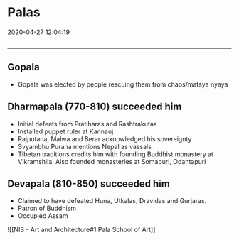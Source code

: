 # Palas
2020-04-27 12:04:19

```toc
```
---

## Gopala
-   Gopala was elected by people rescuing them from chaos/matsya nyaya

## Dharmapala (770-810) succeeded him
-   Initial defeats from Pratiharas and Rashtrakutas
-   Installed puppet ruler at Kannauj
-   Rajputana, Malwa and Berar acknowledged his sovereignty
-   Svyambhu Purana mentions Nepal as vassals
-   Tibetan traditions credits him with founding Buddhist monastery at Vikramshila. Also founded monasteries at Somapuri, Odantapuri

## Devapala (810-850) succeeded him
-   Claimed to have defeated Huna, Utkalas, Dravidas and Gurjaras.
-   Patron of Buddhism
-   Occupied Assam

![[NIS - Art and Architecture#1 Pala School of Art]]



